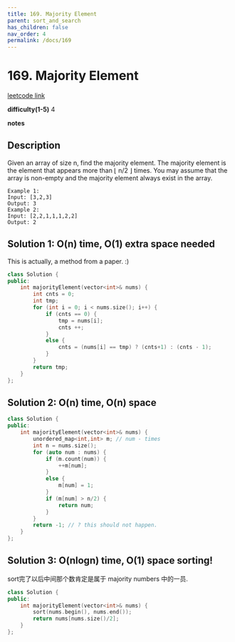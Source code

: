 ```yaml
---
title: 169. Majority Element
parent: sort_and_search
has_children: false
nav_order: 4
permalink: /docs/169
---
```

# 169. Majority Element
[leetcode link](https://leetcode.com/problems/majority-element/)

**difficulty(1-5)** 
4

**notes**   


## Description

Given an array of size n, find the majority element. The majority element is the element that appears more than ⌊ n/2 ⌋ times.
You may assume that the array is non-empty and the majority element always exist in the array.
```
Example 1:
Input: [3,2,3]
Output: 3
Example 2:
Input: [2,2,1,1,1,2,2]
Output: 2
```

## Solution 1: O(n) time, O(1) extra space needed

This is actually, a method from a paper. :)

```c++
class Solution {
public:
    int majorityElement(vector<int>& nums) {
        int cnts = 0;
        int tmp;
        for (int i = 0; i < nums.size(); i++) {
            if (cnts == 0) {
                tmp = nums[i];
                cnts ++;
            }
            else {
                cnts = (nums[i] == tmp) ? (cnts+1) : (cnts - 1);                
            }
        }
        return tmp;
    }
};
```
## Solution 2: O(n) time, O(n) space
```c++
class Solution {
public:
    int majorityElement(vector<int>& nums) {
        unordered_map<int,int> m; // num - times
        int n = nums.size();
        for (auto num : nums) {
            if (m.count(num)) {
                ++m[num];
            }
            else {
                m[num] = 1;
            }
            if (m[num] > n/2) {
                return num;
            }
        }
        return -1; // ? this should not happen.
    }
};
```

## Solution 3: O(nlogn) time, O(1) space sorting!

sort完了以后中间那个数肯定是属于 majority numbers 中的一员.
```c++
class Solution {
public:
    int majorityElement(vector<int>& nums) {
        sort(nums.begin(), nums.end());
        return nums[nums.size()/2];
    }
};
```